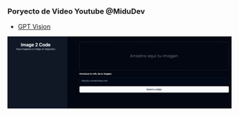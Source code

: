 ### Poryecto de Video Youtube @MiduDev

- [GPT Vision](https://www.youtube.com/watch?v=Mhk78pRLHeo)

![Frontend](./public/screenshotFront.png)
